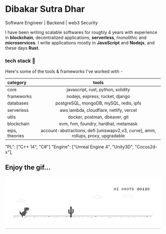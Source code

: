 # Dibakar Sutra Dhar
Software Engineer | Backend | web3 Security

I have been writing scalable softwares for roughly 4 years with experience in **blockchain**, decentralized applications, **serverless**, monolithic and **microservices**.
I write applications mostly in **JavaScript** and **Nodejs**, and these days **Rust**. 

### tech stack 🚀

Here's some of the tools & frameworks I've worked with -

| category   |                  tools                  |
| :--------- | :-------------------------------------: |
| core       |   javascript, rust, python, solidity    |
| frameworks |     nodejs, express, rocket, django     |
| databases  |    postgreSQL, mongoDB, mySQL, redis, ipfs    |
| serverless | aws lambda, cloudflare, netlify, vercel |
| utils | docker, postman, dbeaver, git |
| blockchain | evm, fvm, foundry, hardhat, metamask |
| eips, theories | account-abstractions, defi [uniswapv2,v3, curve], amm, rollups, proxy, upgradable |


"PL": ["C++ 14", "C#"]
"Engine": ["Unreal Engine 4", "Unity3D", "Cocos2d-x"],


## Enjoy the gif...

![image](https://github.com/dibakarsutradhar/dibakarsutradhar/blob/master/dino.gif)
